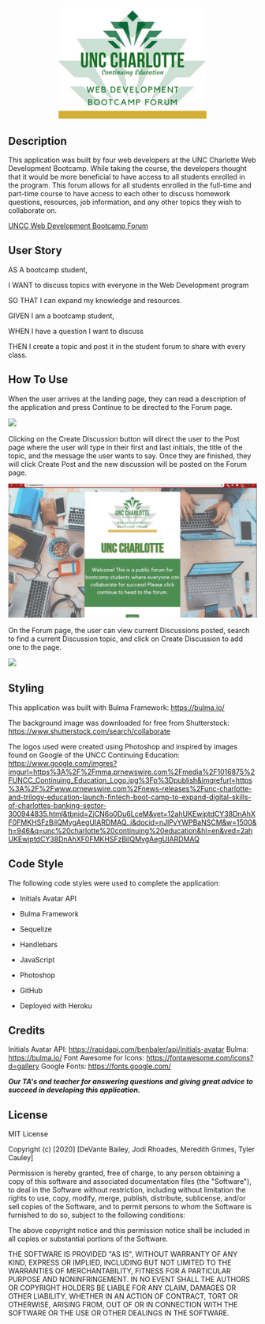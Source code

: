<p align=center>
<img src="/public/assets/images/FullSquareLogo.png" width=300>
</p>

## Description

This application was built by four web developers at the UNC Charlotte Web Development Bootcamp. While taking the course, the developers thought that it would be more beneficial to have access to all students enrolled in the program. This forum allows for all students enrolled in the full-time and part-time course to have access to each other to discuss homework questions, resources, job information, and any other topics they wish to collaborate on.

[UNCC Web Development Bootcamp Forum](https://uncc-bootcamp-forum.herokuapp.com/)

## User Story

AS A bootcamp student,

I WANT to discuss topics with everyone in the Web Development program

SO THAT I can expand my knowledge and resources.

GIVEN I am a bootcamp student,

WHEN I have a question I want to discuss

THEN I create a topic and post it in the student forum to share with every class.

## How To Use

When the user arrives at the landing page, they can read a description of the application and press Continue to be directed to the Forum page.

![](/public/assets/images/homepage.gif)

Clicking on the Create Discussion button will direct the user to the Post page where the user will type in their first and last initials, the title of the topic, and the message the user wants to say. Once they are finished, they will click Create Post and the new discussion will be posted on the Forum page. 

![](/public/assets/images/searchTopics.gif)

On the Forum page, the user can view current Discussions posted, search to find a current Discussion topic, and click on Create Discussion to add one to the page.

![](/public/assets/images/newDiscussions.gif)

## Styling

This application was built with Bulma Framework: https://bulma.io/

The background image was downloaded for free from Shutterstock: https://www.shutterstock.com/search/collaborate

The logos used were created using Photoshop and inspired by images found on Google of the UNCC Continuing Education: https://www.google.com/imgres?imgurl=https%3A%2F%2Fmma.prnewswire.com%2Fmedia%2F1016875%2FUNCC_Continuing_Education_Logo.jpg%3Fp%3Dpublish&imgrefurl=https%3A%2F%2Fwww.prnewswire.com%2Fnews-releases%2Func-charlotte-and-trilogy-education-launch-fintech-boot-camp-to-expand-digital-skills-of-charlottes-banking-sector-300944835.html&tbnid=ZjCN6o0Du6LceM&vet=12ahUKEwjptdCY38DnAhXF0FMKHSFzBiIQMygAegUIARDMAQ..i&docid=nJlPvYWPBaNSCM&w=1500&h=946&q=unc%20charlotte%20continuing%20education&hl=en&ved=2ahUKEwjptdCY38DnAhXF0FMKHSFzBiIQMygAegUIARDMAQ

## Code Style

The following code styles were used to complete the application:

* Initials Avatar API

* Bulma Framework

* Sequelize

* Handlebars 

* JavaScript

* Photoshop

* GitHub

* Deployed with Heroku

## Credits

Initials Avatar API: https://rapidapi.com/benbaler/api/initials-avatar
Bulma: https://bulma.io/
Font Awesome for Icons: https://fontawesome.com/icons?d=gallery
Google Fonts: https://fonts.google.com/

***Our TA's and teacher for answering questions and giving great advice to succeed in developing this application.***

## License 

MIT License

Copyright (c) [2020] [DeVante Bailey, Jodi Rhoades, Meredith Grimes, Tyler Cauley]

Permission is hereby granted, free of charge, to any person obtaining a copy
of this software and associated documentation files (the "Software"), to deal
in the Software without restriction, including without limitation the rights
to use, copy, modify, merge, publish, distribute, sublicense, and/or sell
copies of the Software, and to permit persons to whom the Software is
furnished to do so, subject to the following conditions:

The above copyright notice and this permission notice shall be included in all
copies or substantial portions of the Software.

THE SOFTWARE IS PROVIDED "AS IS", WITHOUT WARRANTY OF ANY KIND, EXPRESS OR
IMPLIED, INCLUDING BUT NOT LIMITED TO THE WARRANTIES OF MERCHANTABILITY,
FITNESS FOR A PARTICULAR PURPOSE AND NONINFRINGEMENT. IN NO EVENT SHALL THE
AUTHORS OR COPYRIGHT HOLDERS BE LIABLE FOR ANY CLAIM, DAMAGES OR OTHER
LIABILITY, WHETHER IN AN ACTION OF CONTRACT, TORT OR OTHERWISE, ARISING FROM,
OUT OF OR IN CONNECTION WITH THE SOFTWARE OR THE USE OR OTHER DEALINGS IN THE
SOFTWARE.